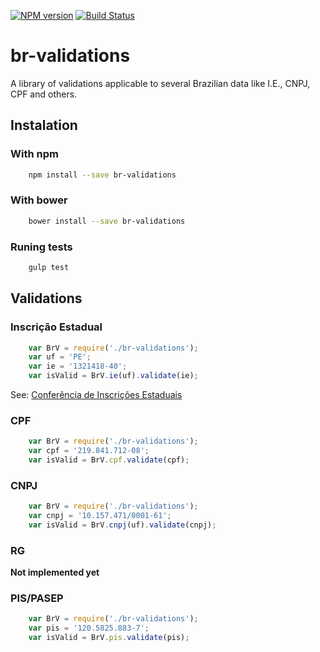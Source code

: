 [![NPM version](https://badge.fury.io/js/br-validations.svg)](http://badge.fury.io/js/br-validations)
[![Build Status](https://travis-ci.org/the-darc/br-validations.svg?branch=master)](https://travis-ci.org/the-darc/br-validations)

# br-validations #

A library of validations applicable to several Brazilian data like I.E., CNPJ, CPF and others.

## Instalation ##

### With npm

```bash
    npm install --save br-validations
```

### With bower

```bash
    bower install --save br-validations
```

### Runing tests ###

```bash
	gulp test
```

## Validations ##

### Inscrição Estadual ###

```javascript
	var BrV = require('./br-validations');
	var uf = 'PE';
	var ie = '1321418-40';
	var isValid = BrV.ie(uf).validate(ie);
```
See: [Conferência de Inscrições Estaduais](http://www.sintegra.gov.br/insc_est.html)

### CPF ###

```javascript
	var BrV = require('./br-validations');
	var cpf = '219.841.712-08';
	var isValid = BrV.cpf.validate(cpf);
```

### CNPJ ###

```javascript
	var BrV = require('./br-validations');
	var cnpj = '10.157.471/0001-61';
	var isValid = BrV.cnpj(uf).validate(cnpj);
```

### RG ###

__Not implemented yet__

### PIS/PASEP ###

```javascript
	var BrV = require('./br-validations');
	var pis = '120.5825.883-7';
	var isValid = BrV.pis.validate(pis);
```